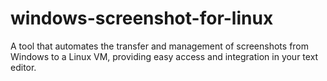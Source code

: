 # windows-screenshot-for-linux
A tool that automates the transfer and management of screenshots from Windows to a Linux VM, providing easy access and integration in your text editor.
